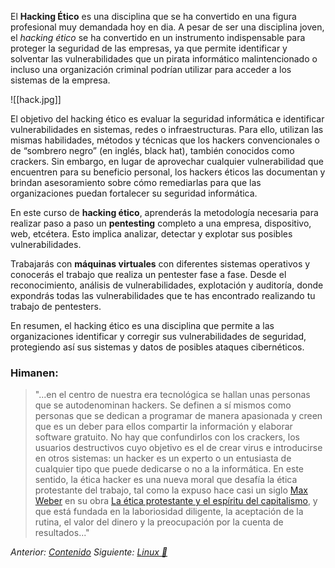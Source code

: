 El **Hacking Ético** es una disciplina que se ha convertido en una figura profesional muy demandada hoy en dia. A pesar de ser una disciplina joven, el *hacking ético* se ha convertido en un instrumento indispensable para proteger la seguridad de las empresas, ya que permite identificar y solventar las vulnerabilidades que un pirata informático malintencionado o incluso una organización criminal podrían utilizar para acceder a los sistemas de la empresa.

![[hack.jpg]]

El objetivo del hacking ético es evaluar la seguridad informática e identificar vulnerabilidades en sistemas, redes o infraestructuras. Para ello, utilizan las mismas habilidades, métodos y técnicas que los hackers convencionales o de “sombrero negro” (en inglés, black hat), también conocidos como crackers. Sin embargo, en lugar de aprovechar cualquier vulnerabilidad que encuentren para su beneficio personal, los hackers éticos las documentan y brindan asesoramiento sobre cómo remediarlas para que las organizaciones puedan fortalecer su seguridad informática.

En este curso de **hacking ético**, aprenderás la metodología necesaria para realizar paso a paso un **pentesting** completo a una empresa, dispositivo, web, etcétera. Esto implica analizar, detectar y explotar sus posibles vulnerabilidades. 

Trabajarás con **máquinas virtuales** con diferentes sistemas operativos y conocerás el trabajo que realiza un pentester fase a fase. Desde el reconocimiento, análisis de vulnerabilidades, explotación y auditoría, donde expondrás todas las vulnerabilidades que te has encontrado realizando tu trabajo de pentesters.

En resumen, el hacking ético es una disciplina que permite a las organizaciones identificar y corregir sus vulnerabilidades de seguridad, protegiendo así sus sistemas y datos de posibles ataques cibernéticos.

### Himanen:

> "...en el centro de nuestra era tecnológica se hallan unas personas que se autodenominan hackers. Se definen a sí mismos como personas que se dedican a programar de manera apasionada y creen que es un deber para ellos compartir la información y elaborar software gratuito. No hay que confundirlos con los crackers, los usuarios destructivos cuyo objetivo es el de crear virus e introducirse en otros sistemas: un hacker es un experto o un entusiasta de cualquier tipo que puede dedicarse o no a la informática. En este sentido, la ética hacker es una nueva moral que desafía la ética protestante del trabajo, tal como la expuso hace casi un siglo [Max Weber](https://es.wikipedia.org/wiki/Max_Weber "Max Weber") en su obra [La ética protestante y el espíritu del capitalismo](https://es.wikipedia.org/wiki/La_%C3%A9tica_protestante_y_el_esp%C3%ADritu_del_capitalismo "La ética protestante y el espíritu del capitalismo"), y que está fundada en la laboriosidad diligente, la aceptación de la rutina, el valor del dinero y la preocupación por la cuenta de resultados..."

*Anterior: [Contenido](1.%20Contenido%20📃.md)*
*Siguiente: [Linux 🐧](3.%20Linux%20🐧.md)*

